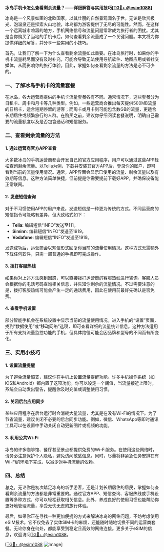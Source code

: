 **冰岛手机卡怎么查看剩余流量？——详细解答与实用技巧[[TG💪+ @esim1088](https://t.me/s/esim1088)]**

冰岛是一个风景如画的北欧国家，以其壮丽的自然景观闻名于世。无论是欣赏极光、泡温泉还是探索火山地貌，冰岛都为游客提供了无尽的可能性。然而，在这样一个远离城市喧嚣的地方，手机网络信号和流量问题常常成为旅行者的困扰。尤其是当你购买了当地的手机卡后，如何查看剩余流量成了一个关键问题。本文将为你提供详细的解答，并分享一些实用的小技巧。

首先，让我们了解一下为什么查看剩余流量如此重要。在冰岛旅行时，如果你的手机卡流量耗尽而没有及时补充，可能会导致无法使用导航软件、地图应用或者社交媒体，从而影响你的旅行体验。因此，掌握如何查看剩余流量的方法是必不可少的。

### **一、了解冰岛手机卡的流量套餐**

在冰岛，各大运营商提供的手机卡流量套餐各有不同。通常情况下，这些套餐分为日租卡、周卡和月卡等几种类型。例如，一些运营商会推出每天提供500MB流量的日租卡，适合短期停留的游客；而周卡或月卡则可能包含数GB的流量，更适合长期居住或频繁旅行的人群。在购买之前，建议你仔细阅读套餐说明，明确自己需要的流量额度以及是否包含通话和短信服务。

### **二、查看剩余流量的方法**

#### **1. 通过运营商官方APP查看**

大多数冰岛的手机运营商都会开发自己的官方应用程序，用户可以通过这些APP轻松查询剩余流量。以Telia为例，下载并安装其官方APP后，登录你的账户，即可看到当前的流量使用情况。通常，APP界面会显示已使用的流量、剩余流量以及有效期等信息。这种方法简单快捷，但前提是你需要提前下载好APP，并确保设备能正常联网。

#### **2. 发送短信查询**

对于不习惯使用APP的用户来说，发送短信是一种更为传统的方式。不同运营商的短信指令可能略有差异，但大致格式如下：

- **Telia**: 编辑短信“INFO”发送至111。
- **Siminn**: 编辑短信“INFO”发送至1919。
- **Vodafone**: 编辑短信“INFO”发送至1919。

发送成功后，运营商会以短信形式回复你当前的流量使用情况。这种方式无需额外下载任何软件，只需一部普通的手机即可完成操作。

#### **3. 拨打客服热线**

如果你对上述方法感到困惑，可以直接拨打运营商的客服热线进行咨询。客服人员会根据你的电话号码查询相关信息，并告知你剩余的流量情况。不过需要注意的是，拨打客服热线可能会产生一定的通话费用，因此在使用前最好先确认是否免费。

#### **4. 查看手机设置**

部分智能手机会在系统设置中显示当前的流量使用情况。进入手机的“设置”页面，找到“数据使用”或“移动网络”选项，即可查看详细的流量统计信息。这种方法适用于所有支持流量监控功能的手机，但具体路径可能会因品牌和型号的不同而有所变化。

### **三、实用小技巧**

#### **1. 设置流量提醒**

为了避免流量超支，建议你在手机上设置流量提醒功能。许多手机操作系统（如iOS和Android）都内置了这项功能。你可以设定一个阈值，当流量接近上限时，系统会自动发出警告，提醒你及时充值或调整使用习惯。

#### **2. 关闭后台应用同步**

某些应用程序在后台运行时会消耗大量流量，尤其是在没有Wi-Fi的情况下。为了节省流量，建议关闭不必要的后台同步功能。例如，微信、WhatsApp等即时通讯工具可以在设置中手动关闭自动更新图片或视频的功能。

#### **3. 利用公共Wi-Fi**

冰岛的许多咖啡馆、餐厅甚至景点都提供免费的Wi-Fi服务。在使用这些网络时，请务必注意保护个人隐私，避免访问敏感信息。同时，尽量将非紧急任务安排在有Wi-Fi的环境下完成，以减少对手机流量的依赖。

### **四、总结**

总之，无论你是初次踏足冰岛的新手游客，还是计划长期居住的居民，掌握如何查看剩余流量的方法都是非常重要的。通过官方APP、短信查询、客服热线或手机设置等多种方式，你可以轻松获取相关信息。此外，养成良好的使用习惯也能帮助你更好地管理流量，享受无忧无虑的旅行体验。

最后，如果你正在寻找一种更加便捷的方式来解决冰岛的网络问题，不妨考虑使用eSIM技术。它不仅免去了实体SIM卡的麻烦，还能随时随地切换不同的运营商套餐。无论你身在何处，都能享受到稳定且高效的网络连接。更多关于eSIM的信息，欢迎访问[TG💪+ @esim1088](https://t.me/s/esim1088)。

[[TG💪+ @esim1088](https://t.me/s/esim1088) ![Image](https://i.postimg.cc/4NQfJmqS/Snipaste-2025-05-13-00-14-12.png)]